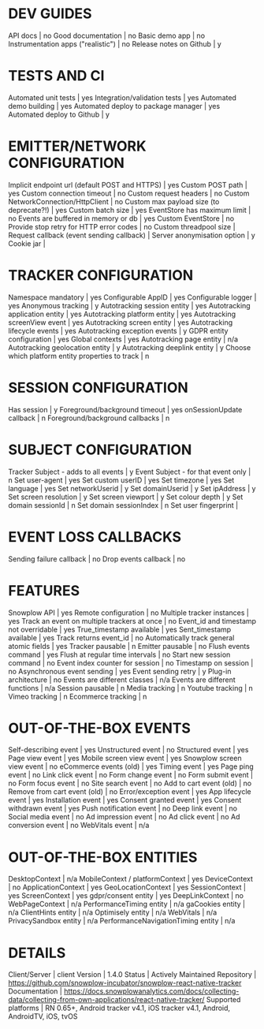 # DEV GUIDES
API docs | no
Good documentation | no
Basic demo app | no
Instrumentation apps ("realistic") | no
Release notes on Github | y

# TESTS AND CI
Automated unit tests | yes
Integration/validation tests | yes
Automated demo building | yes
Automated deploy to package manager | yes
Automated deploy to Github | y

# EMITTER/NETWORK CONFIGURATION
Implicit endpoint url (default POST and HTTPS) | yes
Custom POST path | yes
Custom connection timeout | no
Custom request headers | no
Custom NetworkConnection/HttpClient | no
Custom max payload size (to deprecate?!) | yes
Custom batch size | yes
EventStore has maximum limit | no
Events are buffered in memory or db | yes
Custom EventStore | no
Provide stop retry for HTTP error codes | no
Custom threadpool size | 
Request callback (event sending callback) | 
Server anonymisation option | y
Cookie jar | 

# TRACKER CONFIGURATION
Namespace mandatory | yes
Configurable AppID | yes
Configurable logger | yes
Anonymous tracking | y
Autotracking session entity | yes
Autotracking application entity | yes
Autotracking platform entity | yes
Autotracking screenView event | yes
Autotracking screen entity | yes
Autotracking lifecycle events | yes
Autotracking exception events | y
GDPR entity configuration | yes
Global contexts | yes
Autotracking page entity | n/a
Autotracking geolocation entity | y
Autotracking deeplink entity | y
Choose which platform entity properties to track | n

# SESSION CONFIGURATION
Has session | y
Foreground/background timeout | yes
onSessionUpdate callback | n
Foreground/background callbacks | n

# SUBJECT CONFIGURATION
Tracker Subject - adds to all events | y
Event Subject - for that event only | n
Set user-agent | yes
Set custom userID | yes
Set timezone | yes
Set language | yes
Set networkUserid | y
Set domainUserid | y
Set ipAddress | y
Set screen resolution | y
Set screen viewport | y
Set colour depth | y
Set domain sessionId | n
Set domain sessionIndex | n
Set user fingerprint | 

# EVENT LOSS CALLBACKS
Sending failure callback | no
Drop events callback | no

# FEATURES
Snowplow API | yes
Remote configuration | no
Multiple tracker instances | yes
Track an event on multiple trackers at once | no
Event_id and timestamp not overridable | yes
True_timestamp available | yes
Sent_timestamp available | yes
Track returns event_id | no
Automatically track general atomic fields | yes
Tracker pausable | n
Emitter pausable | no
Flush events command | yes
Flush at regular time intervals | no
Start new session command | no
Event index counter for session | no
Timestamp on session | no
Asynchronous event sending | yes
Event sending retry | y
Plug-in architecture | no
Events are different classes | n/a
Events are different functions | n/a
Session pausable | n
Media tracking | n
Youtube tracking | n
Vimeo tracking | n
Ecommerce tracking | n

# OUT-OF-THE-BOX EVENTS
Self-describing event | yes
Unstructured event | no
Structured event | yes
Page view event | yes
Mobile screen view event | yes
Snowplow screen view event | no
eCommerce events (old) | yes
Timing event | yes
Page ping event | no
Link click event | no
Form change event | no
Form submit event | no
Form focus event | no
Site search event | no
Add to cart event (old) | no
Remove from cart event (old) | no
Error/exception event | yes
App lifecycle event | yes
Installation event | yes
Consent granted event | yes
Consent withdrawn event | yes
Push notification event | no
Deep link event | no
Social media event | no
Ad impression event | no
Ad click event | no
Ad conversion event | no
WebVitals event | n/a

# OUT-OF-THE-BOX ENTITIES
DesktopContext | n/a
MobileContext / platformContext | yes
DeviceContext | no
ApplicationContext | yes
GeoLocationContext | yes
SessionContext | yes
ScreenContext | yes
gdpr/consent entity | yes
DeepLinkContext | no
WebPageContext | n/a
PerformanceTiming entity | n/a
gaCookies entity | n/a
ClientHints entity | n/a
Optimisely entity | n/a
WebVitals | n/a
PrivacySandbox entity | n/a
PerformanceNavigationTiming entity | n/a

# DETAILS
Client/Server | client
Version | 1.4.0
Status | Actively Maintained
Repository | https://github.com/snowplow-incubator/snowplow-react-native-tracker
Documentation | https://docs.snowplowanalytics.com/docs/collecting-data/collecting-from-own-applications/react-native-tracker/
Supported platforms | RN 0.65+, Android tracker v4.1, iOS tracker v4.1, Android, AndroidTV, iOS, tvOS